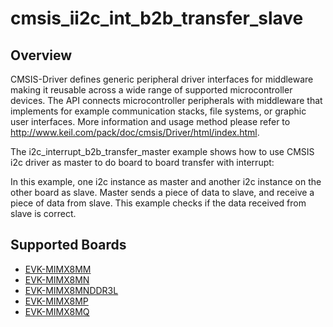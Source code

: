 # cmsis_ii2c_int_b2b_transfer_slave

## Overview
CMSIS-Driver defines generic peripheral driver interfaces for middleware making it reusable across a wide
range of supported microcontroller devices. The API connects microcontroller peripherals with middleware
that implements for example communication stacks, file systems, or graphic user interfaces.
More information and usage method please refer to http://www.keil.com/pack/doc/cmsis/Driver/html/index.html.

The i2c_interrupt_b2b_transfer_master example shows how to use CMSIS i2c driver as master to do board to board transfer
with interrupt:

In this example, one i2c instance as master and another i2c instance on the other board as slave. Master sends a
piece of data to slave, and receive a piece of data from slave. This example checks if the data received from
slave is correct.

## Supported Boards
- [EVK-MIMX8MM](../../../../_boards/evkmimx8mm/cmsis_driver_examples/i2c/int_b2b_transfer/slave/example_board_readme.md)
- [EVK-MIMX8MN](../../../../_boards/evkmimx8mn/cmsis_driver_examples/i2c/int_b2b_transfer/slave/example_board_readme.md)
- [EVK-MIMX8MNDDR3L](../../../../_boards/evkmimx8mnddr3l/cmsis_driver_examples/i2c/int_b2b_transfer/slave/example_board_readme.md)
- [EVK-MIMX8MP](../../../../_boards/evkmimx8mp/cmsis_driver_examples/i2c/int_b2b_transfer/slave/example_board_readme.md)
- [EVK-MIMX8MQ](../../../../_boards/evkmimx8mq/cmsis_driver_examples/i2c/int_b2b_transfer/slave/example_board_readme.md)
